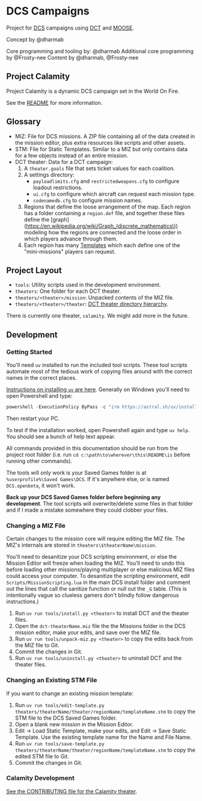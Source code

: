 # DCS Campaigns

Project for [DCS](https://www.digitalcombatsimulator.com) campaigns using [DCT](https://github.com/jtoppins/dct) and [MOOSE](https://github.com/FlightControl-Master/MOOSE).

Concept by @dharmab

Core programming and tooling by: @dharmab
Additional core programming by @Frosty-nee
Content by @dharmab, @Frosty-nee

## Project Calamity

Project Calamity is a dynamic DCS campaign set in the World On Fire.

See the [README](theaters/calamity/README.md) for more information.

## Glossary

- MIZ: File for DCS missions. A ZIP file containing all of the data created in the mission editor, plus extra resources like scripts and other assets.
- STM: File for Static Templates. Similar to a MIZ but only contains data for a few objects instead of an entire mission.
- DCT theater: Data for a DCT campaign:
  1. A `theater.goals` file that sets ticket values for each coalition.
  1. A settings directory:
      - `payloadlimits.cfg` and `restrictedweapons.cfg` to configure loadout restrictions.
      - `ui.cfg` to configure which aircraft can request each mission type.
      - `codenamedb.cfg` to configure mission names.
  1. Regions that define the loose arrangement of the map. Each region has a folder containing a `region.def` file, and together these files define the [graph](https://en.wikipedia.org/wiki/Graph_(discrete_mathematics\)) modeling how the regions are connected and the loose order in which players advance through them.
  1. Each region has many [Templates](https://jtoppins.github.io/dct/designer.html#templates) which each define one of the "mini-missions" players can request.

## Project Layout

- `tools`: Utility scripts used in the development environment.
- `theaters`: One folder for each DCT theater.
- `theaters/<theater>/mission`: Unpacked contents of the MIZ file.
- `theaters/<theater>/theater`: [DCT theater directory hierarchy](https://jtoppins.github.io/dct/designer.html#theater).

There is currently one theater, `calamity`. We might add more in the future.

## Development

### Getting Started

You'll need `uv` installed to run the included tool scripts. These tool scripts automate most of the tedious work of copying files around with the correct names in the correct places.

[Instructions on installing `uv` are here](https://docs.astral.sh/uv/getting-started/installation/). Generally on Windows you'll need to open Powershell and type:

```powershell
powershell -ExecutionPolicy ByPass -c "irm https://astral.sh/uv/install.ps1 | iex"
```

Then restart your PC.

To test if the installation worked, open Powershell again and type `uv help`. You should see a bunch of help text appear.

All commands provided in this documentation should be run from the project root folder (i.e. run `cd c:\path\to\wherever\this\README\is` before running other commands).

The tools will only work is your Saved Games folder is at `%userprofile%\Saved Games\DCS`. If it's anywhere else, or is named `DCS.openbeta`, it won't work.

**Back up your DCS Saved Games folder before beginning any development**. The tool scripts will overwrite/delete some files in that folder and if I made a mistake somewhere they could clobber your files.

### Changing a MIZ File

Certain changes to the mission core will require editing the MIZ file. The MIZ's internals are stored in `theaters\$theaterName\mission`.

You'll need to desanitize your DCS scripting environment, or else the Mission Editor will freeze when loading the MIZ. You'll need to undo this before loading other missions/playing multiplayer or else malicious MIZ files could access your computer. To desanitize the scripting environment, edit `Scripts/MissionScripting.lua` in the main DCS install folder and comment out the lines that call the sanitize function or null out the `_G` table. (This is intentionally vague so clueless gamers don't blindly follow dangerous instructions.)

1. Run `uv run tools/install.py <theater>` to install DCT and the theater files.
1. Open the `dct-theaterName.miz` file the the Missions folder in the DCS mission editor, make your edits, and save over the MIZ file.
1. Run `uv run tools/unpack-miz.py <theater>` to copy the edits back from the MIZ file to Git.
1. Commit the changes in Git.
1. Run `uv run tools/uninstall.py <theater>` to uninstall DCT and the theater files.

### Changing an Existing STM File

If you want to change an existing mission template:

1. Run `uv run tools/edit-template.py theaters/theaterName/theater/regionName/templateName.stm` to copy the STM file to the DCS Saved Games folder.
1. Open a blank new mission in the Mission Editor.
1. Edit -> Load Static Template, make your edits, and Edit -> Save Static Template. Use the existing template name for the Name and File Name.
1. Run `uv run tools/save-template.py theaters/theaterName/theater/regionName/templateName.stm` to copy the edited STM file to Git.
1. Commit the changes in Git.

### Calamity Development

[See the CONTRIBUTING file for the Calamity theater](theaters/calamity/CONTRIBUTING.md).
